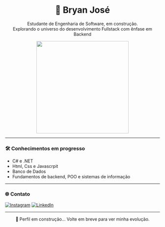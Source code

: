 <h1 align="center">👋 Bryan José</h1>

<p align="center">
  Estudante de Engenharia de Software, em construção.<br>
  Explorando o universo do desenvolvimento Fullstack com ênfase em Backend <br>
</p>

<p align="center">
  <img src="https://cdn.dribbble.com/users/1162077/screenshots/3848914/programmer.gif" width="300"/>
</p>

---

### 🛠️ Conhecimentos em progresso

- C# e .NET
- Html, Css e Javascrpit
- Banco de Dados
- Fundamentos de backend, POO e sistemas de informação

---

### 🌐 Contato

[![Instagram](https://img.shields.io/badge/@bryansiim-E4405F?style=for-the-badge&logo=instagram&logoColor=white)](https://instagram.com/bryansiim)
[![LinkedIn](https://img.shields.io/badge/LinkedIn-Bryan%20Jose-0077B5?style=for-the-badge&logo=linkedin&logoColor=white)](https://www.linkedin.com/in/bryansiim/)

---


<p align="center">🧱 Perfil em construção... Volte em breve para ver minha evolução.</p>
